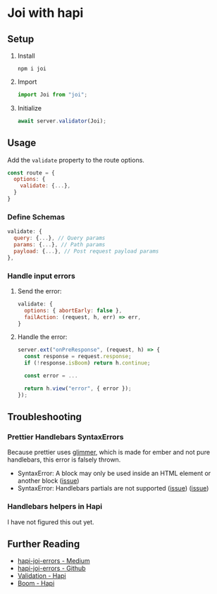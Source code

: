 # Joi with hapi

## Setup

1.  Install

    ```
    npm i joi
    ```

2.  Import

    ```js
    import Joi from "joi";
    ```

3.  Initialize

    ```js
    await server.validator(Joi);
    ```

## Usage

Add the `validate` property to the route options.

```js
const route = {
  options: {
    validate: {...},
  }
}
```

### Define Schemas

```js
validate: {
  query: {...}, // Query params
  params: {...}, // Path params
  payload: {...}, // Post request payload params
},
```

### Handle input errors

1.  Send the error:

    ```js
    validate: {
      options: { abortEarly: false },
      failAction: (request, h, err) => err,
    }
    ```

2.  Handle the error:

    ```js
    server.ext("onPreResponse", (request, h) => {
      const response = request.response;
      if (!response.isBoom) return h.continue;

      const error = ...

      return h.view("error", { error });
    });
    ```

## Troubleshooting

### Prettier Handlebars SyntaxErrors

Because prettier uses [glimmer](https://github.com/glimmerjs/glimmer-vm), which is made for ember and not pure handlebars, this error is falsely thrown. 

* SyntaxError: A block may only be used inside an HTML element or another block ([issue](https://github.com/glimmerjs/glimmer-vm/issues/1233))
* SyntaxError: Handlebars partials are not supported ([issue](https://github.com/glimmerjs/glimmer-vm/issues/1367)) ([issue](https://github.com/prettier/prettier/issues/11834))

### Handlebars helpers in Hapi

I have not figured this out yet.

## Further Reading

- [hapi-joi-errors - Medium](https://medium.com/@csakis/hapi-joi-error-handling-with-custom-messages-1f544e2b1489)
- [hapi-joi-errors - Github](https://github.com/csakis/hapi-joi-errors)
- [Validation - Hapi](https://hapi.dev/tutorials/validation/?lang=en_US)
- [Boom - Hapi](https://hapi.dev/module/boom/)
